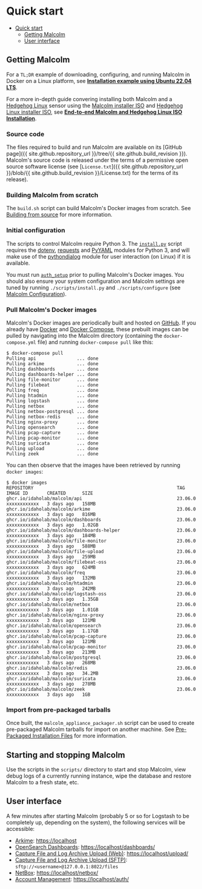 # <a name="QuickStart"></a>Quick start

* [Quick start](#QuickStart)
    - [Getting Malcolm](#GetMalcolm)
    - [User interface](#UserInterfaceURLs)

## <a name="GetMalcolm"></a>Getting Malcolm

For a `TL;DR` example of downloading, configuring, and running Malcolm in Docker on a Linux platform, see **[Installation example using Ubuntu 22.04 LTS](ubuntu-install-example.md#InstallationExample)**.

For a more in-depth guide convering installing both Malcolm and a [Hedgehog Linux](hedgehog.md) sensor using the [Malcolm installer ISO](malcolm-iso.md#ISO) and [Hedgehog Linux installer ISO](hedgehog-installation.md#HedgehogInstallation), see **[End-to-end Malcolm and Hedgehog Linux ISO Installation](malcolm-hedgehog-e2e-iso-install.md#InstallationExample)**.

### Source code

The files required to build and run Malcolm are available on its [GitHub page]({{ site.github.repository_url }}/tree/{{ site.github.build_revision }}). Malcolm's source code is released under the terms of a permissive open source software license (see [`License.txt`]({{ site.github.repository_url }}/blob/{{ site.github.build_revision }}/License.txt)  for the terms of its release).

### Building Malcolm from scratch

The `build.sh` script can build Malcolm's Docker images from scratch. See [Building from source](development.md#Build) for more information.

### Initial configuration

The scripts to control Malcolm require Python 3. The [`install.py`](malcolm-config.md#ConfigAndTuning) script requires the [dotenv](https://github.com/theskumar/python-dotenv), [requests](https://docs.python-requests.org/en/latest/) and [PyYAML](https://pyyaml.org/) modules for Python 3, and will make use of the [pythondialog](https://pythondialog.sourceforge.io/) module for user interaction (on Linux) if it is available.

You must run [`auth_setup`](authsetup.md#AuthSetup) prior to pulling Malcolm's Docker images. You should also ensure your system configuration and Malcolm settings are tuned by running `./scripts/install.py` and `./scripts/configure` (see [Malcolm Configuration](malcolm-config.md#ConfigAndTuning)).
    
### Pull Malcolm's Docker images

Malcolm's Docker images are periodically built and hosted on [GitHub](https://github.com/orgs/idaholab/packages?repo_name=Malcolm). If you already have [Docker](https://www.docker.com/) and [Docker Compose](https://docs.docker.com/compose/), these prebuilt images can be pulled by navigating into the Malcolm directory (containing the `docker-compose.yml` file) and running `docker-compose pull` like this:
```
$ docker-compose pull
Pulling api               ... done
Pulling arkime            ... done
Pulling dashboards        ... done
Pulling dashboards-helper ... done
Pulling file-monitor      ... done
Pulling filebeat          ... done
Pulling freq              ... done
Pulling htadmin           ... done
Pulling logstash          ... done
Pulling netbox            ... done
Pulling netbox-postgresql ... done
Pulling netbox-redis      ... done
Pulling nginx-proxy       ... done
Pulling opensearch        ... done
Pulling pcap-capture      ... done
Pulling pcap-monitor      ... done
Pulling suricata          ... done
Pulling upload            ... done
Pulling zeek              ... done
```

You can then observe that the images have been retrieved by running `docker images`:
```
$ docker images
REPOSITORY                                                     TAG               IMAGE ID       CREATED      SIZE
ghcr.io/idaholab/malcolm/api                                   23.06.0           xxxxxxxxxxxx   3 days ago   158MB
ghcr.io/idaholab/malcolm/arkime                                23.06.0           xxxxxxxxxxxx   3 days ago   816MB
ghcr.io/idaholab/malcolm/dashboards                            23.06.0           xxxxxxxxxxxx   3 days ago   1.02GB
ghcr.io/idaholab/malcolm/dashboards-helper                     23.06.0           xxxxxxxxxxxx   3 days ago   184MB
ghcr.io/idaholab/malcolm/file-monitor                          23.06.0           xxxxxxxxxxxx   3 days ago   588MB
ghcr.io/idaholab/malcolm/file-upload                           23.06.0           xxxxxxxxxxxx   3 days ago   259MB
ghcr.io/idaholab/malcolm/filebeat-oss                          23.06.0           xxxxxxxxxxxx   3 days ago   624MB
ghcr.io/idaholab/malcolm/freq                                  23.06.0           xxxxxxxxxxxx   3 days ago   132MB
ghcr.io/idaholab/malcolm/htadmin                               23.06.0           xxxxxxxxxxxx   3 days ago   242MB
ghcr.io/idaholab/malcolm/logstash-oss                          23.06.0           xxxxxxxxxxxx   3 days ago   1.35GB
ghcr.io/idaholab/malcolm/netbox                                23.06.0           xxxxxxxxxxxx   3 days ago   1.01GB
ghcr.io/idaholab/malcolm/nginx-proxy                           23.06.0           xxxxxxxxxxxx   3 days ago   121MB
ghcr.io/idaholab/malcolm/opensearch                            23.06.0           xxxxxxxxxxxx   3 days ago   1.17GB
ghcr.io/idaholab/malcolm/pcap-capture                          23.06.0           xxxxxxxxxxxx   3 days ago   121MB
ghcr.io/idaholab/malcolm/pcap-monitor                          23.06.0           xxxxxxxxxxxx   3 days ago   213MB
ghcr.io/idaholab/malcolm/postgresql                            23.06.0           xxxxxxxxxxxx   3 days ago   268MB
ghcr.io/idaholab/malcolm/redis                                 23.06.0           xxxxxxxxxxxx   3 days ago   34.2MB
ghcr.io/idaholab/malcolm/suricata                              23.06.0           xxxxxxxxxxxx   3 days ago   278MB
ghcr.io/idaholab/malcolm/zeek                                  23.06.0           xxxxxxxxxxxx   3 days ago   1GB
```

### Import from pre-packaged tarballs

Once built, the `malcolm_appliance_packager.sh` script can be used to create pre-packaged Malcolm tarballs for import on another machine. See [Pre-Packaged Installation Files](development.md#Packager) for more information.

## Starting and stopping Malcolm

Use the scripts in the `scripts/` directory to start and stop Malcolm, view debug logs of a currently running
instance, wipe the database and restore Malcolm to a fresh state, etc.

## <a name="UserInterfaceURLs"></a>User interface

A few minutes after starting Malcolm (probably 5 or so for Logstash to be completely up, depending on the system), the following services will be accessible:

* [Arkime](https://arkime.com/): [https://localhost](https://localhost)
* [OpenSearch Dashboards](https://opensearch.org/docs/latest/dashboards/index/): [https://localhost/dashboards/](https://localhost/dashboards/)
* [Capture File and Log Archive Upload (Web)](upload.md#Upload): [https://localhost/upload/](https://localhost/upload/)
* [Capture File and Log Archive Upload (SFTP)](upload.md#Upload): `sftp://<username>@127.0.0.1:8022/files`
* [NetBox](asset-interaction-analysis.md#AssetInteractionAnalysis): [https://localhost/netbox/](https://localhost/netbox/)
* [Account Management](authsetup.md#AuthBasicAccountManagement): [https://localhost/auth/](https://localhost/auth/)
